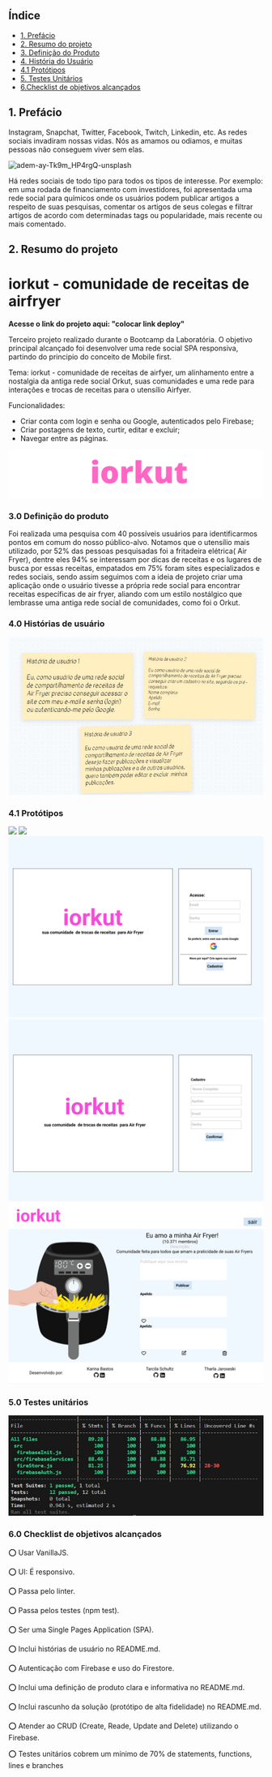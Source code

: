
## Índice

* [1. Prefácio](#1-prefácio)
* [2. Resumo do projeto](#2-resumo-do-projeto)
* [3. Definição do Produto](#3-definição-do-Produto)
* [4. História do Usuário](#4-historias-de-usuario)
* [4.1 Protótipos](#4-Protótipos)
* [5. Testes Unitários](#5-Testes-Unitários)
* [6.Checklist de objetivos alcançados ](#6-Checklist-de-objetivos-alcançados)




## 1. Prefácio

Instagram, Snapchat, Twitter, Facebook, Twitch, Linkedin, etc. As redes sociais
invadiram nossas vidas. Nós as amamos ou odiamos, e muitas pessoas não conseguem
viver sem elas.

![adem-ay-Tk9m_HP4rgQ-unsplash](https://user-images.githubusercontent.com/110297/135544666-4efa54f1-4ff6-4c4c-b398-6df04ef56117.jpg)

Há redes sociais de todo tipo para todos os tipos de interesse. Por exemplo: em
uma rodada de financiamento com investidores, foi apresentada uma rede social
para químicos onde os usuários podem publicar artigos a respeito de suas
pesquisas, comentar os artigos de seus colegas e filtrar artigos de acordo com
determinadas tags ou popularidade, mais recente ou mais comentado.

## 2. Resumo do projeto

# iorkut - comunidade de receitas de airfryer

<b>Acesse o link do projeto aqui: "colocar link deploy"</b>

Terceiro projeto realizado durante o Bootcamp da Laboratória. O objetivo principal alcançado foi desenvolver uma rede social SPA responsiva, partindo do principio do conceito de Mobile first.  

Tema: iorkut - comunidade de receitas de airfyer, um alinhamento entre a nostalgia da antiga rede social Orkut, suas comunidades e uma rede para interações e trocas de receitas para o utensílio Airfyer.  

Funcionalidades:

- Criar conta com login e senha ou Google, autenticados pelo Firebase;
- Criar postagens de texto, curtir, editar e excluir;
- Navegar entre as páginas.

<img src="src/images/readme/imagem-logo-readme.png">




###  3.0 Definição do produto


Foi realizada uma pesquisa com 40 possíveis usuários para identificarmos pontos em comum do nosso público-alvo. 
Notamos que o utensílio mais utilizado, por 52% das pessoas pesquisadas foi a fritadeira elétrica( Air Fryer), dentre eles 94% se interessam por dicas de receitas e os lugares de busca por essas receitas, empatados em 75% foram sites especializados e redes sociais, sendo assim seguimos com a ideia de projeto criar uma aplicação onde o usuário tivesse a própria rede social para encontrar receitas específicas de air fryer, aliando com um estilo nostálgico que lembrasse uma antiga rede social de comunidades, como foi o Orkut.  

### 4.0 Histórias de usuário

<img src='src/images/readme/historiausuario.jpg'>

### 4.1 Protótipos

<img src='src/images/readme/Protótipo1.jpg'>
<img src='src/images/readme/Protótipo2.jpg'>
<img src='src/images/readme/login.png'>
<img src='src/images/readme/cadastro.png'>
<img src='src/images/readme/feed.png'>

### 5.0 Testes unitários

<img src='src/images/readme/testes.jpg'>

### 6.0 Checklist de objetivos alcançados 
⭕ Usar VanillaJS.

⭕ UI: É responsivo.

⭕ Passa pelo linter.

⭕ Passa pelos testes (npm test).

⭕ Ser uma Single Pages Application (SPA).

⭕ Inclui histórias de usuário no README.md.

⭕ Autenticação com Firebase e uso do Firestore.

⭕ Inclui uma definição de produto clara e informativa no README.md.

⭕ Inclui rascunho da solução (protótipo de alta fidelidade) no README.md.

⭕ Atender ao CRUD (Create, Reade, Update and Delete) utilizando o Firebase.

⭕ Testes unitários cobrem um mínimo de 70% de statements, functions, lines e branches

